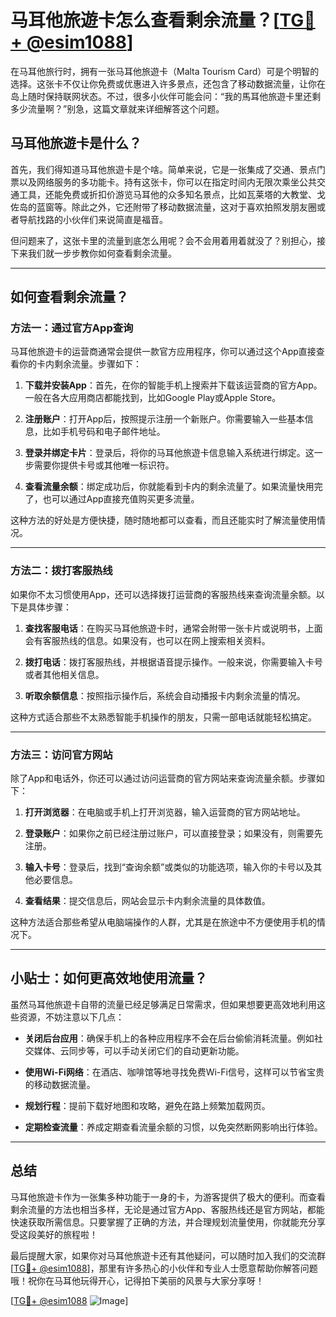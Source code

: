 # 马耳他旅遊卡怎么查看剩余流量？[[TG💪+ @esim1088](https://t.me/s/esim1088)]

在马耳他旅行时，拥有一张马耳他旅遊卡（Malta Tourism Card）可是个明智的选择。这张卡不仅让你免费或优惠进入许多景点，还包含了移动数据流量，让你在岛上随时保持联网状态。不过，很多小伙伴可能会问：“我的馬耳他旅遊卡里还剩多少流量啊？”别急，这篇文章就来详细解答这个问题。

## 马耳他旅遊卡是什么？

首先，我们得知道马耳他旅遊卡是个啥。简单来说，它是一张集成了交通、景点门票以及网络服务的多功能卡。持有这张卡，你可以在指定时间内无限次乘坐公共交通工具，还能免费或折扣价游览马耳他的众多知名景点，比如瓦莱塔的大教堂、戈佐岛的蓝窗等。除此之外，它还附带了移动数据流量，这对于喜欢拍照发朋友圈或者导航找路的小伙伴们来说简直是福音。

但问题来了，这张卡里的流量到底怎么用呢？会不会用着用着就没了？别担心，接下来我们就一步步教你如何查看剩余流量。

---

## 如何查看剩余流量？

### 方法一：通过官方App查询

马耳他旅遊卡的运营商通常会提供一款官方应用程序，你可以通过这个App直接查看你的卡内剩余流量。步骤如下：

1. **下载并安装App**：首先，在你的智能手机上搜索并下载该运营商的官方App。一般在各大应用商店都能找到，比如Google Play或Apple Store。
   
2. **注册账户**：打开App后，按照提示注册一个新账户。你需要输入一些基本信息，比如手机号码和电子邮件地址。

3. **登录并绑定卡片**：登录后，将你的马耳他旅遊卡信息输入系统进行绑定。这一步需要你提供卡号或其他唯一标识符。

4. **查看流量余额**：绑定成功后，你就能看到卡内的剩余流量了。如果流量快用完了，也可以通过App直接充值购买更多流量。

这种方法的好处是方便快捷，随时随地都可以查看，而且还能实时了解流量使用情况。

---

### 方法二：拨打客服热线

如果你不太习惯使用App，还可以选择拨打运营商的客服热线来查询流量余额。以下是具体步骤：

1. **查找客服电话**：在购买马耳他旅遊卡时，通常会附带一张卡片或说明书，上面会有客服热线的信息。如果没有，也可以在网上搜索相关资料。

2. **拨打电话**：拨打客服热线，并根据语音提示操作。一般来说，你需要输入卡号或者其他相关信息。

3. **听取余额信息**：按照指示操作后，系统会自动播报卡内剩余流量的情况。

这种方式适合那些不太熟悉智能手机操作的朋友，只需一部电话就能轻松搞定。

---

### 方法三：访问官方网站

除了App和电话外，你还可以通过访问运营商的官方网站来查询流量余额。步骤如下：

1. **打开浏览器**：在电脑或手机上打开浏览器，输入运营商的官方网站地址。

2. **登录账户**：如果你之前已经注册过账户，可以直接登录；如果没有，则需要先注册。

3. **输入卡号**：登录后，找到“查询余额”或类似的功能选项，输入你的卡号以及其他必要信息。

4. **查看结果**：提交信息后，网站会显示卡内剩余流量的具体数值。

这种方法适合那些希望从电脑端操作的人群，尤其是在旅途中不方便使用手机的情况下。

---

## 小贴士：如何更高效地使用流量？

虽然马耳他旅遊卡自带的流量已经足够满足日常需求，但如果想要更高效地利用这些资源，不妨注意以下几点：

- **关闭后台应用**：确保手机上的各种应用程序不会在后台偷偷消耗流量。例如社交媒体、云同步等，可以手动关闭它们的自动更新功能。

- **使用Wi-Fi网络**：在酒店、咖啡馆等地寻找免费Wi-Fi信号，这样可以节省宝贵的移动数据流量。

- **规划行程**：提前下载好地图和攻略，避免在路上频繁加载网页。

- **定期检查流量**：养成定期查看流量余额的习惯，以免突然断网影响出行体验。

---

## 总结

马耳他旅遊卡作为一张集多种功能于一身的卡，为游客提供了极大的便利。而查看剩余流量的方法也相当多样，无论是通过官方App、客服热线还是官方网站，都能快速获取所需信息。只要掌握了正确的方法，并合理规划流量使用，你就能充分享受这段美好的旅程啦！

最后提醒大家，如果你对马耳他旅遊卡还有其他疑问，可以随时加入我们的交流群[[TG💪+ @esim1088](https://t.me/s/esim1088)]，那里有许多热心的小伙伴和专业人士愿意帮助你解答问题哦！祝你在马耳他玩得开心，记得拍下美丽的风景与大家分享呀！

[[TG💪+ @esim1088](https://t.me/s/esim1088) ![Image](https://i.postimg.cc/4NQfJmqS/Snipaste-2025-05-13-00-14-12.png)]
